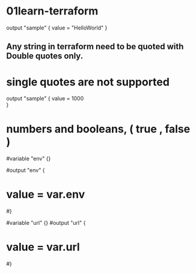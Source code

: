 # 01learn-terraform

output "sample" { 
  value = "HelloWorld"
}

## Any string in terraform need to be quoted with Double quotes only.
# single quotes are not supported

output "sample" {
  value = 1000    
}

# numbers and booleans, ( true , false )




#variable "env" {}

#output "env" {
 # value = var.env
#}

#variable "url" {}
#output "url" {
 # value = var.url
 #}